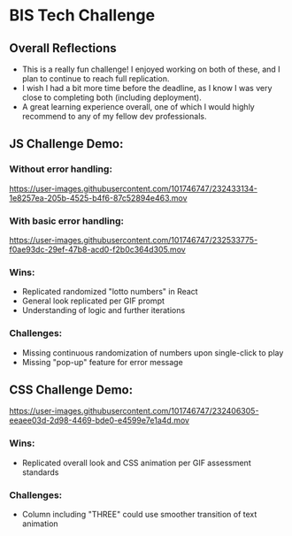 # BIS Tech Challenge

## Overall Reflections
- This is a really fun challenge! I enjoyed working on both of these, and I plan to continue to reach full replication. 
- I wish I had a bit more time before the deadline, as I know I was very close to completing both (including deployment). 
- A great learning experience overall, one of which I would highly recommend to any of my fellow dev professionals.  

## JS Challenge Demo:
### Without error handling:
https://user-images.githubusercontent.com/101746747/232433134-1e8257ea-205b-4525-b4f6-87c52894e463.mov

### With basic error handling:
https://user-images.githubusercontent.com/101746747/232533775-f0ae93dc-29ef-47b8-acd0-f2b0c364d305.mov


### Wins:
- Replicated randomized "lotto numbers" in React
- General look replicated per GIF prompt
- Understanding of logic and further iterations

### Challenges:
- Missing continuous randomization of numbers upon single-click to play
- Missing "pop-up" feature for error message


## CSS Challenge Demo:
https://user-images.githubusercontent.com/101746747/232406305-eeaee03d-2d98-4469-bde0-e4599e7e1a4d.mov

### Wins:
- Replicated overall look and CSS animation per GIF assessment standards

### Challenges:
- Column including "THREE" could use smoother transition of text animation
